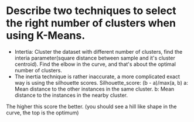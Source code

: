 # Describe two techniques to select the right number of clusters when using K-Means.
- Intertia: Cluster the dataset with different number of clusters, find the interia parameter(square distance between sample and it's cluster centroid). Find the elbow in the curve, and that's about the optimal number of clusters.
- The inertia technique is rather inaccurate, a more complicated exact way is using the silhouette scores.
Silhouette_score: (b - a)/max(a, b)
a: Mean distance to the other instances in the same cluster.
b: Mean distance to the instances in the nearby cluster.

The higher this score the better. (you should see a hill like shape in the curve, the top is the optimum)
